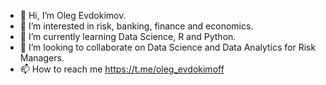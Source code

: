 - 👋 Hi, I’m Oleg Evdokimov. 
- 👀 I’m interested in risk, banking, finance and economics.
- 🌱 I’m currently learning Data Science, R and Python.
- 💞️ I’m looking to collaborate on Data Science and Data Analytics for Risk Managers.
- 📫 How to reach me https://t.me/oleg_evdokimoff

<div id ="sch" align="center">
<img src="https://komarev.com/ghpvc/?username=Oleg-Evdokimov&style=flat-square&color=blue" alt = ""/>
</div>

<!---
Oleg-Evdokimov/Oleg-Evdokimov is a ✨ special ✨ repository because its `README.md` (this file) appears on your GitHub profile.
You can click the Preview link to take a look at your changes.
--->
